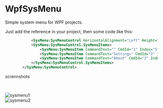 # WpfSysMenu

Simple system menu for WPF projects.

Just add the reference in your project, then some code like this:

```xml
    		<SysMenu:SysMenuControl HorizontalAlignment="Left" Height="24" Margin="-2,288,0,-42" VerticalAlignment="Top" Width="100">
			<SysMenu:SysMenuControl.SysMenuItems>
				<SysMenu:SysMenuItem CommandText="" CmdId="1" Index="5" MenuFlags="MF_BYPOSITION, MF_SEPARATOR"/>
				<SysMenu:SysMenuItem CommandText="Settings" CmdId="2" Index="6" MenuFlags="MF_BYPOSITION" ItemClick="SysMenuItem_ItemClick_1"/>
				<SysMenu:SysMenuItem CommandText="About" CmdId="3" Index="6" MenuFlags="MF_BYPOSITION" />
			</SysMenu:SysMenuControl.SysMenuItems>
		</SysMenu:SysMenuControl>
```
scrennshots

<br/>

![sysmenu1](https://user-images.githubusercontent.com/1889961/40053642-b7e6b40c-584a-11e8-9bf0-f258f663818e.png)<br/>
![sysmenu2](https://user-images.githubusercontent.com/1889961/40053659-c70c9e2e-584a-11e8-9b51-1ab5a1355489.png)
